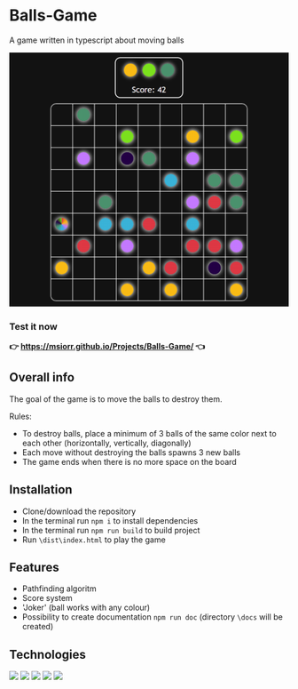 # Balls-Game
A game written in typescript about moving balls

![look](img/look.png)

### Test it now 
**👉 https://msiorr.github.io/Projects/Balls-Game/ 👈**


##  Overall info

The goal of the game is to move the balls to destroy them.

Rules:
- To destroy balls, place a minimum of 3 balls of the same color next to each other (horizontally, vertically, diagonally)
- Each move without destroying the balls spawns 3 new balls
- The game ends when there is no more space on the board

## Installation

 - Clone/download the repository
 - In the terminal run `npm i` to install dependencies  
 - In the terminal run `npm run build` to build project
 - Run `\dist\index.html` to play the game  
    

## Features

- Pathfinding algoritm
- Score system
- 'Joker' (ball works with any colour)
- Possibility to create documentation `npm run doc` (directory `\docs` will be created)

## Technologies

<p>
 <img src="https://img.shields.io/badge/TypeScript-3178C6?logo=TypeScript&logoColor=white&style=for-the-badge" /> 
 <img src="https://img.shields.io/badge/JavaScript-F7DF1E?logo=JavaScript&logoColor=black&style=for-the-badge" /> 
 <img src="https://img.shields.io/badge/HTML5-E34F26?logo=HTML5&logoColor=white&style=for-the-badge" /> 
 <img src="https://img.shields.io/badge/CSS3-1572B6?logo=CSS3&logoColor=white&style=for-the-badge" /> 
 <img src="https://img.shields.io/badge/Webpack-8DD6F9?logo=Webpack&logoColor=black&style=for-the-badge" /> 
</p>

